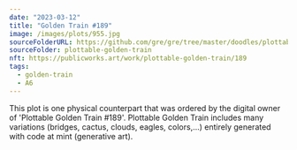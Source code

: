 ```yaml
---
date: "2023-03-12"
title: "Golden Train #189"
image: /images/plots/955.jpg
sourceFolderURL: https://github.com/gre/gre/tree/master/doodles/plottable-golden-train
sourceFolder: plottable-golden-train
nft: https://publicworks.art/work/plottable-golden-train/189
tags:
  - golden-train
  - A6
---
```


This plot is one physical counterpart that was ordered by the digital owner of 'Plottable Golden Train #189'. 
Plottable Golden Train includes many variations (bridges, cactus, clouds, eagles, colors,...) entirely generated with code at mint (generative art).
